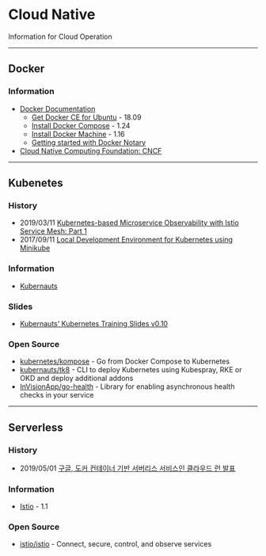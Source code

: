 # Cloud Native
Information for Cloud Operation

---
## Docker

### Information
- [Docker Documentation](https://docs.docker.com/)
    - [Get Docker CE for Ubuntu](https://docs.docker.com/install/linux/docker-ce/ubuntu/) - 18.09
    - [Install Docker Compose](https://docs.docker.com/compose/install/) - 1.24
    - [Install Docker Machine](https://docs.docker.com/machine/install-machine/) - 1.16
    - [Getting started with Docker Notary](https://docs.docker.com/notary/getting_started/)
- [Cloud Native Computing Foundation: CNCF](https://www.cncf.io/)


---
## Kubenetes

### History
- 2019/03/11 [Kubernetes-based Microservice Observability with Istio Service Mesh: Part 1](https://itnext.io/kubernetes-based-microservice-observability-with-istio-service-mesh-part-1-bed3dd0fac0b)
- 2017/09/11 [Local Development Environment for Kubernetes using Minikube](https://www.abhishek-tiwari.com/local-development-environment-for-kubernetes-using-minikube/)


### Information
- [Kubernauts](https://kubernauts.io/)


### Slides
- [Kubernauts' Kubernetes Training Slides v0.10](https://docs.google.com/presentation/d/13EQKZSQDounPC1I6EC4PmqaRmdCrpT3qswQJz9KRCyE/edit)


### Open Source
- [kubernetes/kompose](https://github.com/kubernetes/kompose) - Go from Docker Compose to Kubernetes
- [kubernauts/tk8](https://github.com/kubernauts/tk8) - CLI to deploy Kubernetes using Kubespray, RKE or OKD and deploy additional addons
- [InVisionApp/go-health](https://github.com/InVisionApp/go-health) - Library for enabling asynchronous health checks in your service


---
## Serverless
### History
- 2019/05/01 [구글, 도커 컨테이너 기반 서버리스 서비스인 클라우드 런 발표](https://www.44bits.io/ko/post/news--cloud-run-is-launched-on-gcp)

### Information
- [Istio](https://istio.io/) - 1.1


### Open Source
- [istio/istio](https://github.com/istio/istio) - Connect, secure, control, and observe services




